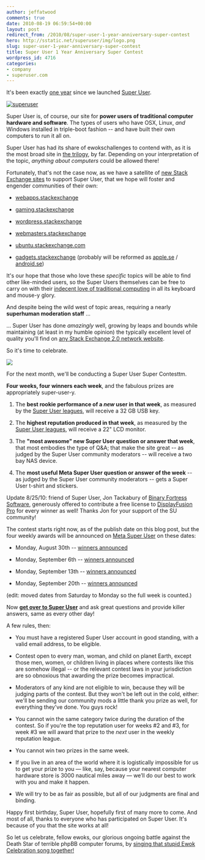 ```yaml
---
author: jeffatwood
comments: true
date: 2010-08-19 06:59:54+00:00
layout: post
redirect_from: /2010/08/super-user-1-year-anniversary-super-contest
hero: http://sstatic.net/superuser/img/logo.png
slug: super-user-1-year-anniversary-super-contest
title: Super User 1 Year Anniversary Super Contest
wordpress_id: 4716
categories:
- company
- superuser.com
---
```



It's been exactly [one year](http://blog.stackoverflow.com/2009/08/super-user-now-public/) since we launched [Super User](http://superuser.com/).






[![superuser](http://sstatic.net/superuser/img/logo.png)](http://superuser.com)



Super User is, of course, our site for **power users of traditional computer hardware and software**. The types of users who have OSX, Linux, _and_ Windows installed in triple-boot fashion -- and have built their own computers to run it all on.



Super User has had its share of ewokschallenges to contend with, as it is the most broad site in [the trilogy](http://blog.stackoverflow.com/2009/05/the-stack-overflow-trilogy/), by far. Depending on your interpretation of the topic, _anything about computers_ could be allowed there!



Fortunately, that's not the case now, as we have a satellite of [new Stack Exchange sites](http://stackexchange.com/sites) to support Super User, that we hope will foster and engender communities of their own:







  * [webapps.stackexchange](http://webapps.stackexchange.com/)

  * [gaming.stackexchange](http://gaming.stackexchange.com/)

  * [wordpress.stackexchange](http://wordpress.stackexchange.com/)

  * [webmasters.stackexchange](http://webmasters.stackexchange.com/)

  * [ubuntu.stackexchange.com](http://ubuntu.stackexchange.com/)

  * [gadgets.stackexchange](http://gadgets.stackexchange.com/) (probably will be reformed as [apple.se](http://area51.stackexchange.com/proposals/151/apple) / [android.se](http://area51.stackexchange.com/proposals/18238/android-enthusiasts))




It's our hope that those who love these _specific_ topics will be able to find other like-minded users, so the Super Users themselves can be free to carry on with their [indecent love of traditional computing](http://www.codinghorror.com/blog/2007/01/if-loving-computers-is-wrong-i-dont-want-to-be-right.html) in all its keyboard and mouse-y glory.



And despite being the wild west of topic areas, requiring a nearly **superhuman moderation staff** …







 … Super User has done _amazingly_ well, growing by leaps and bounds while maintaining (at least in my humble opinion) the typically excellent level of quality you'll find on [any Stack Exchange 2.0 network website](http://stackexchange.com/sites).



So it's time to celebrate. 



[![](http://blog.stackoverflow.com/wp-content/uploads/the-internet-vs-research-paper.png)](http://www.ashersarlin.com/archives/2004/09/honestly_who_co.php)



For the next month, we'll be conducting a Super User Super Contesttm.



**Four weeks, four winners each week**, and the fabulous prizes are appropriately super-user-y.







  1. The **best rookie performance of a _new_ user in that week**, as measured by the [Super User leagues](http://stackexchange.com/leagues/3/week/super-user), will receive a 32 GB USB key.

  2. The **highest reputation produced in that week**, as measured by the [Super User leagues](http://stackexchange.com/leagues/3/week/super-user), will receive a 22" LCD monitor.

  3. The **"most awesome" new Super User question or answer that week**, that most embodies the type of Q&A; that make the site great -- as judged by the Super User community moderators -- will receive a two bay NAS device.

  4. The **most useful Meta Super User question or answer of the week** -- as judged by the Super User community moderators -- gets a Super User t-shirt and stickers.




Update 8/25/10: friend of Super User, Jon Tackabury of [Binary Fortress Software](http://www.binaryfortress.com/), generously offered to contribute a free license to [DisplayFusion Pro](http://www.displayfusion.com/) for every winner as well! Thanks Jon for your support of the SU community!



The contest starts right now, as of the publish date on this blog post, but the four weekly awards will be announced on [Meta Super User](http://meta.superuser.com) on these dates:







  * Monday, August 30th -- [winners announced](http://meta.superuser.com/questions/1342/super-contest-winners-week-1)

  * Monday, September 6th -- [winners announced](http://meta.superuser.com/questions/1387/super-contest-winners-week-2)

  * Monday, September 13th -- [winners announced](http://meta.superuser.com/questions/1434/super-contest-winners-week-3)

  * Monday, September 20th -- [winners announced](http://meta.superuser.com/questions/1475/super-contest-winners-week-4)




(edit: moved dates from Saturday to Monday so the full week is counted.)



Now **[get over to Super User](http://superuser.com)** and ask great questions and provide killer answers, same as every other day!



A few rules, then:







  * You must have a registered Super User account in good standing, with a valid email address, to be eligible.

  * Contest open to every man, woman, and child on planet Earth, except those men, women, or children living in places where contests like this are somehow illegal -- or the relevant contest laws in your jurisdiction are so obnoxious that awarding the prize becomes impractical.

  * Moderators of any kind are not eligible to win, because they will be judging parts of the contest. But they won't be left out in the cold, either: we'll be sending our community mods a little thank you prize as well, for everything they've done. You guys rock!

  * You cannot win the same category twice during the duration of the contest. So if you're the top reputation user for weeks #2 and #3, for week #3 we will award that prize to the _next_ user in the weekly reputation league.

  * You cannot win two prizes in the same week.

  * If you live in an area of the world where it is logistically impossible for us to get your prize to you — like, say, because your nearest computer hardware store is 3000 nautical miles away — we’ll do our best to work with you and make it happen.

  * We will try to be as fair as possible, but all of our judgments are final and binding. 




Happy first birthday, Super User, hopefully first of many more to come. And most of all, thanks to everyone who has participated on Super User. It's because of you that the site works at all!



So let us celebrate, fellow ewoks, our glorious ongoing battle against the Death Star of terrible phpBB computer forums, by [singing that stupid Ewok Celebration song together!](http://www.youtube.com/watch?v=IN62wqBdbxA)





